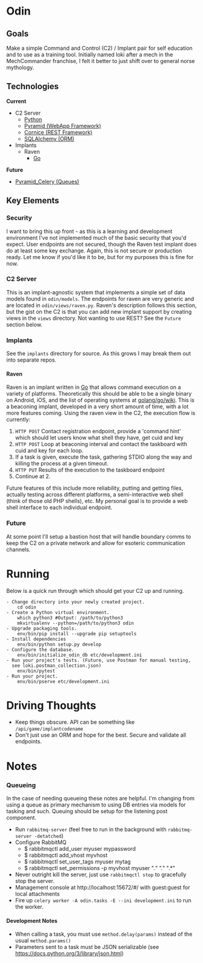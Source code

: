 # Odin

## Goals

Make a simple Command and Control (C2) / Implant pair for self education and to use as a training tool.  Initially named
loki after a mech in the MechCommander franchise, I felt it better to just shift over to general norse mythology.


## Technologies

**Current**
  - C2 Server
    - [Python](https://www.python.org/)
    - [Pyramid (WebApp Framework)](https://trypyramid.com/)
    - [Cornice (REST Framework)](https://cornice.readthedocs.io/en/latest/)
    - [SQLAlchemy (ORM)](http://www.sqlalchemy.org/)
  - Implants
    - Raven
      - [Go](https://golang.org/)

**Future**
  - [Pyramid_Celery (Queues)](https://github.com/sontek/pyramid_celery)

## Key Elements

### Security
I want to bring this up front - as this is a learning and development environment I've not implemented much of the basic
security that you'd expect.  User endpoints are not secured, though the Raven test implant does do at least some key
exchange.  Again, this is not secure or production ready.  Let me know if you'd like it to be, but for my purposes this
is fine for now.

### C2 Server

This is an implant-agnostic system that implements a simple set of data models found in `odin/models`.  The endpoints
for raven are very generic and are located in `odin/views/raven.py`.  Raven's description follows this section, but the
gist on the C2 is that you can add new implant support by creating views in the `views` directory.  Not wanting to use
REST? See the `Future` section below.

### Implants

See the `implants` directory for source.  As this grows I may break them out into separate repos.

#### Raven

Raven is an implant written in [Go](https://golang.org) that allows command execution on a variety of platforms.
Theoretically this should be able to be a single binary on Android, iOS, and the list of operating systems at 
[golang/go/wiki](https://github.com/golang/go/wiki/MinimumRequirements).  This is a beaconing implant, developed in a
very short amount of time, with a lot more features coming.  Using the raven view in the C2, the execution flow is 
currently:

  1. `HTTP POST` Contact registration endpoint, provide a 'command hint' which should let users know what shell they
  have, get cuid and key
  2. `HTTP POST` Loop at beaconing interval and contact the taskboard with cuid and key for each loop.
  3. If a task is given, execute the task, gathering STDIO along the way and killing the process at a given timeout.
  4. `HTTP PUT` Results of the execution to the taskboard endpoint
  5. Continue at 2. 
  
Future features of this include more reliability, putting and getting files, actually testing across different 
platforms, a semi-interactive web shell (think of those old PHP shells), etc.  My personal goal is to provide a web
shell interface to each individual endpoint.

### Future
At some point I'll setup a bastion host that will handle boundary comms to keep the C2 on a private network and allow
for esoteric communication channels.
  
# Running
Below is a quick run through which should get your C2 up and running.

```
- Change directory into your newly created project.
    cd odin
- Create a Python virtual environment.
    which python3 #Output: /path/to/python3
    mkvirtualenv --python=/path/to/python3 odin
- Upgrade packaging tools.
    env/bin/pip install --upgrade pip setuptools
- Install dependencies
    env/bin/python setup.py develop
- Configure the database.
    env/bin/initialize_odin_db etc/development.ini
- Run your project's tests. (Future, use Postman for manual testing, 
  see loki.postman_collection.json)
    env/bin/pytest
- Run your project.
    env/bin/pserve etc/development.ini
```

# Driving Thoughts
  - Keep things obscure.  API can be something like `/api/game/implantcodename`
  - Don't just use an ORM and hope for the best. Secure and validate all endpoints.

# Notes

### Queueing
In the case of needing queueing these notes are helpful.  I'm changing from using a queue as primary mechanism to using
DB entries via models for tasking and such. Queuing should be setup for the listening post component.

  - Run `rabbitmq-server` (feel free to run in the background with `rabbitmq-server -detatched`)
  - Configure RabbitMQ
    - $ rabbitmqctl add_user myuser mypassword
    - $ rabbitmqctl add_vhost myvhost
    - $ rabbitmqctl set_user_tags myuser mytag
    - $ rabbitmqctl set_permissions -p myvhost myuser ".*" ".*" ".*"
  - Never outright kill the server, just use `rabbitmqctl stop` to gracefully stop the server.
  - Management console at http://localhost:15672/#/  with guest:guest for local attachments
  - Fire up `celery worker -A odin.tasks -E --ini development.ini` to run the worker.

#### Development Notes
  
  - When calling a task, you must use `method.delay(params)` instead of the usual `method.params()`
  - Parameters sent to a task must be JSON serializable (see https://docs.python.org/3/library/json.html)
